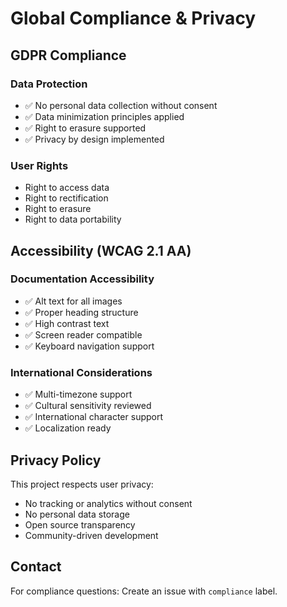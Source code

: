 # Global Compliance & Privacy

## GDPR Compliance

### Data Protection
- ✅ No personal data collection without consent
- ✅ Data minimization principles applied
- ✅ Right to erasure supported
- ✅ Privacy by design implemented

### User Rights
- Right to access data
- Right to rectification
- Right to erasure
- Right to data portability

## Accessibility (WCAG 2.1 AA)

### Documentation Accessibility
- ✅ Alt text for all images
- ✅ Proper heading structure
- ✅ High contrast text
- ✅ Screen reader compatible
- ✅ Keyboard navigation support

### International Considerations
- ✅ Multi-timezone support
- ✅ Cultural sensitivity reviewed
- ✅ International character support
- ✅ Localization ready

## Privacy Policy

This project respects user privacy:
- No tracking or analytics without consent
- No personal data storage
- Open source transparency
- Community-driven development

## Contact

For compliance questions: Create an issue with `compliance` label.

